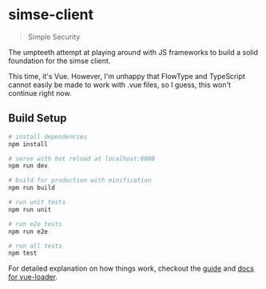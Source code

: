 # simse-client

> Simple Security

The umpteeth attempt at playing around with JS frameworks to build a
solid foundation for the simse client.

This time, it's Vue. However, I'm unhappy that FlowType and TypeScript
cannot easily be made to work with .vue files, so I guess, this won't
continue right now.

## Build Setup

``` bash
# install dependencies
npm install

# serve with hot reload at localhost:8080
npm run dev

# build for production with minification
npm run build

# run unit tests
npm run unit

# run e2e tests
npm run e2e

# run all tests
npm test
```

For detailed explanation on how things work, checkout the [guide](http://vuejs-templates.github.io/webpack/) and [docs for vue-loader](http://vuejs.github.io/vue-loader).
